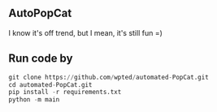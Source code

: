 ## AutoPopCat

I know it's off trend, but I mean, it's still fun =)

Run code by
---

~~~ python
git clone https://github.com/wpted/automated-PopCat.git
cd automated-PopCat.git
pip install -r requirements.txt
python -m main
~~~


